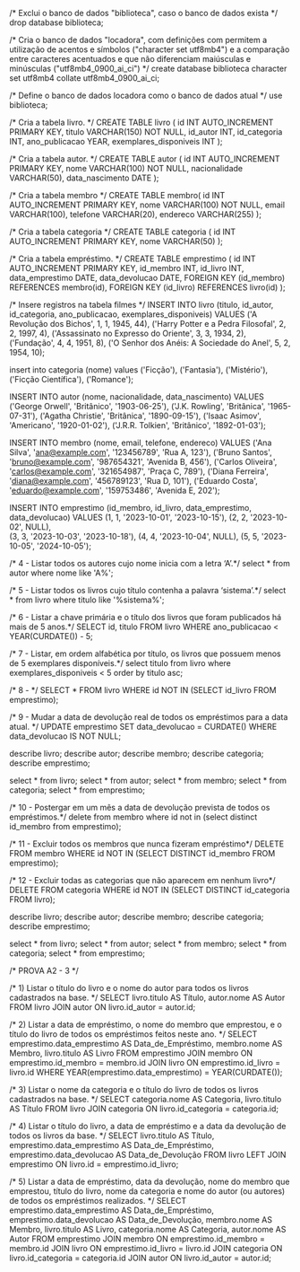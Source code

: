 /* Exclui o banco de dados "biblioteca", caso o banco de dados exista */
drop database biblioteca;


/* Cria o banco de dados "locadora", com definições com permitem a utilização de acentos e símbolos ("character set utf8mb4")
e a comparação entre caracteres acentuados e que não diferenciam maiúsculas e minúsculas ("utf8mb4_0900_ai_ci") */
create database biblioteca
character set utf8mb4
collate utf8mb4_0900_ai_ci;

/* Define o banco de dados locadora como o banco de dados atual */
use biblioteca;


/* Cria a tabela livro. */
CREATE TABLE livro (
    id INT AUTO_INCREMENT PRIMARY KEY,
    titulo VARCHAR(150) NOT NULL,
    id_autor INT,
    id_categoria INT,
    ano_publicacao YEAR,
    exemplares_disponiveis INT
);

/* Cria a tabela autor. */
CREATE TABLE autor (
    id INT AUTO_INCREMENT PRIMARY KEY,
    nome VARCHAR(100) NOT NULL,
    nacionalidade VARCHAR(50),
    data_nascimento DATE
);


/* Cria a tabela membro */
CREATE TABLE membro(
    id INT AUTO_INCREMENT PRIMARY KEY,
    nome VARCHAR(100) NOT NULL,
    email VARCHAR(100),
    telefone VARCHAR(20),
    endereco VARCHAR(255)
);

/* Cria a tabela categoria */
CREATE TABLE categoria (
    id INT AUTO_INCREMENT PRIMARY KEY,
    nome VARCHAR(50)
);

/* Cria a tabela empréstimo. */
CREATE TABLE emprestimo (
    id INT AUTO_INCREMENT PRIMARY KEY,
    id_membro INT,
    id_livro INT,
    data_emprestimo DATE,
    data_devolucao DATE,
    FOREIGN KEY (id_membro) REFERENCES membro(id),
    FOREIGN KEY (id_livro) REFERENCES livro(id)
);

/* Insere registros na tabela filmes */
INSERT INTO livro (titulo, id_autor, id_categoria, ano_publicacao, exemplares_disponiveis) VALUES
('A Revolução dos Bichos', 1, 1, 1945, 44),
('Harry Potter e a Pedra Filosofal', 2, 2, 1997, 4),
('Assassinato no Expresso do Oriente', 3, 3, 1934, 2),
('Fundação', 4, 4, 1951, 8),
('O Senhor dos Anéis: A Sociedade do Anel', 5, 2, 1954, 10);

insert into categoria (nome) values
	('Ficção'),
	('Fantasia'),
	('Mistério'),
	('Ficção Científica'),
	('Romance');


INSERT INTO autor (nome, nacionalidade, data_nascimento) VALUES
    ('George Orwell', 'Britânico', '1903-06-25'),
    ('J.K. Rowling', 'Britânica', '1965-07-31'),
    ('Agatha Christie', 'Britânica', '1890-09-15'),
    ('Isaac Asimov', 'Americano', '1920-01-02'),
    ('J.R.R. Tolkien', 'Britânico', '1892-01-03');
    
INSERT INTO membro (nome, email, telefone, endereco) VALUES
    ('Ana Silva', 'ana@example.com', '123456789', 'Rua A, 123'),
    ('Bruno Santos', 'bruno@example.com', '987654321', 'Avenida B, 456'),
    ('Carlos Oliveira', 'carlos@example.com', '321654987', 'Praça C, 789'),
    ('Diana Ferreira', 'diana@example.com', '456789123', 'Rua D, 101'),
    ('Eduardo Costa', 'eduardo@example.com', '159753486', 'Avenida E, 202');
    
INSERT INTO emprestimo (id_membro, id_livro, data_emprestimo, data_devolucao) VALUES
(1, 1, '2023-10-01', '2023-10-15'),
(2, 2, '2023-10-02', NULL),  
(3, 3, '2023-10-03', '2023-10-18'),
(4, 4, '2023-10-04', NULL), 
(5, 5, '2023-10-05', '2024-10-05');

/* 4 - Listar todos os autores cujo nome inicia com a letra ‘A’.*/
select * from autor where nome like 'A%';

/* 5 - Listar todos os livros cujo título contenha a palavra ‘sistema’.*/
select * from livro where titulo like '%sistema%';

/* 6 - Listar a chave primária e o título dos livros que foram publicados há mais de 5 anos.*/
SELECT id, titulo 
FROM livro 
WHERE ano_publicacao < YEAR(CURDATE()) - 5;


/* 7 - Listar, em ordem alfabética por título, os livros que possuem menos de 5 exemplares disponíveis.*/
select titulo from livro where exemplares_disponiveis < 5 order by titulo asc;

/* 8 - */
SELECT * 
FROM livro 
WHERE id NOT IN (SELECT id_livro FROM emprestimo);

/* 9 - Mudar a data de devolução real de todos os empréstimos para a data atual. */
UPDATE emprestimo 
SET data_devolucao = CURDATE() 
WHERE data_devolucao IS NOT NULL;

describe livro;
describe autor;
describe membro;
describe categoria;
describe emprestimo;

select * from livro;
select * from autor;
select * from membro;
select * from categoria;
select * from emprestimo;

/* 10 - Postergar em um mês a data de devolução prevista de todos os empréstimos.*/
delete from membro where id not in (select distinct id_membro from emprestimo);


/* 11 - Excluir todos os membros que nunca fizeram empréstimo*/ 
DELETE FROM membro 
WHERE id NOT IN (SELECT DISTINCT id_membro FROM emprestimo);

/* 12 - Excluir todas as categorias que não aparecem em nenhum livro*/
DELETE FROM categoria 
WHERE id NOT IN (SELECT DISTINCT id_categoria FROM livro);


describe livro;
describe autor;
describe membro;
describe categoria;
describe emprestimo;

select * from livro;
select * from autor;
select * from membro;
select * from categoria;
select * from emprestimo;

/* PROVA A2 - 3 */

/* 1) Listar o título do livro e o nome do autor para todos os livros cadastrados na base. */
SELECT livro.titulo AS Título, autor.nome AS Autor
FROM livro
JOIN autor ON livro.id_autor = autor.id;


/* 2) Listar a data de empréstimo, o nome do membro que emprestou, e o título do livro de todos os empréstimos feitos neste ano. */
SELECT emprestimo.data_emprestimo AS Data_de_Empréstimo, membro.nome AS Membro, livro.titulo AS Livro
FROM emprestimo
JOIN membro ON emprestimo.id_membro = membro.id
JOIN livro ON emprestimo.id_livro = livro.id
WHERE YEAR(emprestimo.data_emprestimo) = YEAR(CURDATE());


/* 3) Listar o nome da categoria e o título do livro de todos os livros cadastrados na base. */
SELECT categoria.nome AS Categoria, livro.titulo AS Título
FROM livro
JOIN categoria ON livro.id_categoria = categoria.id;


/* 4) Listar o título do livro, a data de empréstimo e a data da devolução de todos os livros da base. */
SELECT livro.titulo AS Título, emprestimo.data_emprestimo AS Data_de_Empréstimo, emprestimo.data_devolucao AS Data_de_Devolução
FROM livro
LEFT JOIN emprestimo ON livro.id = emprestimo.id_livro;


/* 5) Listar a data de empréstimo, data da devolução, nome do membro que emprestou, título do livro,
nome da categoria e nome do autor (ou autores) de todos os empréstimos realizados. */
SELECT emprestimo.data_emprestimo AS Data_de_Empréstimo,
       emprestimo.data_devolucao AS Data_de_Devolução,
       membro.nome AS Membro,
       livro.titulo AS Livro,
       categoria.nome AS Categoria,
       autor.nome AS Autor
FROM emprestimo
JOIN membro ON emprestimo.id_membro = membro.id
JOIN livro ON emprestimo.id_livro = livro.id
JOIN categoria ON livro.id_categoria = categoria.id
JOIN autor ON livro.id_autor = autor.id;
